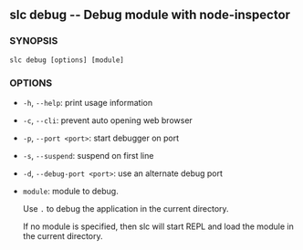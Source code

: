 ## slc debug -- Debug module with node-inspector

### SYNOPSIS

    slc debug [options] [module]

### OPTIONS

* `-h`, `--help`:
  print usage information
* `-c`, `--cli`:
  prevent auto opening web browser
* `-p`, `--port <port>`:
  start debugger on port
* `-s`, `--suspend`:
  suspend on first line
* `-d`, `--debug-port <port>`:
  use an alternate debug port
* `module`:
  module to debug.

  Use `.` to debug the application in the current directory.

  If no module is specified, then slc will start REPL and load the
  module in the current directory.
